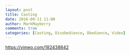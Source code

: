 ```yaml
---
layout: post
title: Casting
date: 2016-09-11 11:00
author: MarkMayberry
comments: true
categories: [Casting, Disobedience, Obedience, Video]
---
```

https://vimeo.com/182438842
